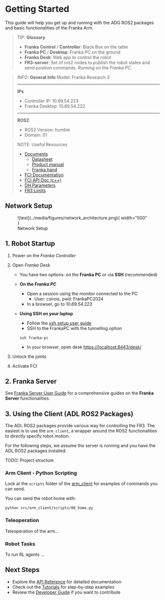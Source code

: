 # Getting Started

This guide will help you get up and running with the ADG ROS2 packages and basic functionalities of the Franka Arm. 

> TIP: **Glossary**
>
> - **Franka Control** / **Controller**: Black Box on the table
> - **Franka PC** / **Desktop**: Franka PC on the ground
> - **Franka Desk**: Web app to control the robot
> - **FR3-server**: Set of ros2 nodes to publish the robot states and send position commands. Running on the *Franka PC*.

> INFO: **General Info**
> Model: Franka Research 3
> - - -
> **IPs**
>
> - Controller IP: 10.69.54.223
> - Franka Desktop: 10.69.54.222
>
> - - -
> **ROS2**
> 
> - ROS2 Version: humble
> - Domain: 01

> NOTE: Useful Resources
> 
> - [Documents](https://franka.de/documents)
> 	- [Datasheet](https://download.franka.de/documents/Datasheet%20Franka%20Research%203_R02212_1.2_EN.pdf)
> 	- [Product manual](https://download.franka.de/documents/Product%20Manual%20Franka%20Research%203_R02210_1.1_EN.pdf)
> 	- [Franka hand ](https://download.franka.de/documents/Product%20Manual%20Franka%20Hand_R50010_1.1_EN.pdf)
> - [FCI Documentation](https://frankarobotics.github.io/docs/index.html)
> - [FCI API Doc (c++)](https://frankarobotics.github.io/libfranka/0.15.0/)
> - [DH Parameters](https://frankaemika.github.io/docs/control_parameters.html#denavithartenberg-parameters)
> - [FR3 Limits](https://frankaemika.github.io/docs/control_parameters.html#limits-for-franka-research-3)

## Network Setup
<figure markdown="span">
  ![test](../media/figures/network_architecture.png){ width="500" }
  <figcaption>Network Setup</figcaption>
</figure>

## 1. Robot Startup
1. Power on the *Franka Controller*

2. Open *Franka Desk*
	- You have two options: on the **Franka PC** or via **SSH** (recommended)

    - **On the *Franka PC***
        - Open a session using the monitor connected to the PC
            - User: csirois, pwd: FrankaPC2024
        - In a browser, go to *10.69.54.223*
    - **Using SSH on your laptop**
        - Follow the [ssh setup user guide](./ssh-setup.md)
        - SSH to the FrankaPC with the tunnelling option
        ```
        ssh franka-pc
        ```
        - In your browser, open desk [https://localhost:8443/desk/](https://localhost:8443/desk/)

3. Unlock the joints

4. Activate FCI

## 2. Franka Server
See [Franka Server User Guide](./franka-server.md) for a comprehensive guides on the **Franka Server** 
functionalities.

## 3. Using the Client (ADL ROS2 Packages)
The ADL ROS2 packages provide various way for controlling the FR3. The easiest is to use the `arm_client`, a wrapper
around the ROS2 functionalities to directly specify robot motion. 

For the following steps, we assume the server is running and you have the ADL ROS2 packages installed. 

TODO: Project structure

### Arm Client - Python Scripting
Look at the `scripts` folder of the 
[arm_client](https://github.com/McGill-Applied-Dynamics-Lab/adl-ros2/tree/DelayRIM/src/arm_client/scripts) for examples
of commands you can send. 

You can send the robot home with: 
```
python src/arm_client/scripts/00_home.py
```


### Teleoperation

Teleoperation of the arm... 


### Robot Tasks

To run RL agents ...


## Next Steps

- Explore the [API Reference](../reference/) for detailed documentation
- Check out the [Tutorials](../tutorials/) for step-by-step examples
- Review the [Developer Guide](../developer-guide/contributing.md) if you want to contribute

